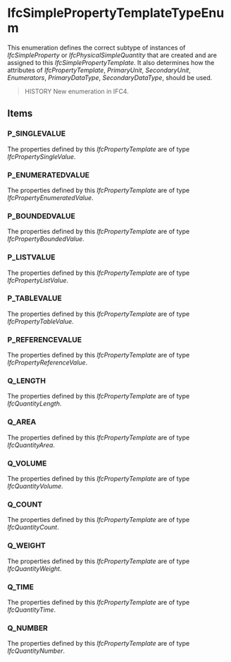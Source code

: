 # IfcSimplePropertyTemplateTypeEnum

This enumeration defines the correct subtype of instances of _IfcSimpleProperty_ or _IfcPhysicalSimpleQuantity_ that are created and are assigned to this _IfcSimplePropertyTemplate_. It also determines how the attributes of _IfcPropertyTemplate_, _PrimaryUnit_, _SecondaryUnit_, _Enumerators_, _PrimaryDataType_, _SecondaryDataType_, should be used.<!-- end of definition -->

> HISTORY  New enumeration in IFC4.

## Items

### P_SINGLEVALUE
The properties defined by this _IfcPropertyTemplate_ are of type _IfcPropertySingleValue_.

### P_ENUMERATEDVALUE
The properties defined by this _IfcPropertyTemplate_ are of type _IfcPropertyEnumeratedValue_.

### P_BOUNDEDVALUE
The properties defined by this _IfcPropertyTemplate_ are of type _IfcPropertyBoundedValue_.

### P_LISTVALUE
The properties defined by this _IfcPropertyTemplate_ are of type _IfcPropertyListValue_.

### P_TABLEVALUE
The properties defined by this _IfcPropertyTemplate_ are of type _IfcPropertyTableValue_.

### P_REFERENCEVALUE
The properties defined by this _IfcPropertyTemplate_ are of type _IfcPropertyReferenceValue_.

### Q_LENGTH
The properties defined by this _IfcPropertyTemplate_ are of type _IfcQuantityLength_.

### Q_AREA
The properties defined by this _IfcPropertyTemplate_ are of type _IfcQuantityArea_.

### Q_VOLUME
The properties defined by this _IfcPropertyTemplate_ are of type _IfcQuantityVolume_.

### Q_COUNT
The properties defined by this _IfcPropertyTemplate_ are of type _IfcQuantityCount_.

### Q_WEIGHT
The properties defined by this _IfcPropertyTemplate_ are of type _IfcQuantityWeight_.

### Q_TIME
The properties defined by this _IfcPropertyTemplate_ are of type _IfcQuantityTime_.

### Q_NUMBER
The properties defined by this _IfcPropertyTemplate_ are of type _IfcQuantityNumber_.
